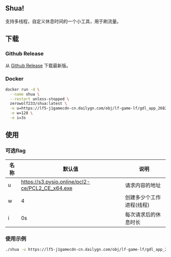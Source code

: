 ## Shua!
支持多线程，自定义休息时间的一个小工具，用于刷流量。

## 下载
### Github Release
从 [Github Release](https://github.com/ZeroWolf233/shua/releases) 下载最新版。
### Docker
```bash
docker run -d \
  --name shua \
  --restart unless-stopped \
  zerowolf233/shua:latest \
  -e u=https://lf5-j1gamecdn-cn.dailygn.com/obj/lf-game-lf/gdl_app_2682/1233880772355.mp4 \
  -e w=128 \
  -e i=3s
```

## 使用
### 可选flag
| 名称 | 默认值                                             | 说明            |
|----|-------------------------------------------------|---------------|
| u  | https://s3.pysio.online/pcl2-ce/PCL2_CE_x64.exe | 请求内容的地址       |
| w  | 4                                               | 创建多少个工作进程(线程) |
| i  | 0s                                              | 每次请求后的休息时长    |

### 使用示例
```bash
./shua -u https://lf5-j1gamecdn-cn.dailygn.com/obj/lf-game-lf/gdl_app_2682/1233880772355.mp4 -w 128 -i 3s
```